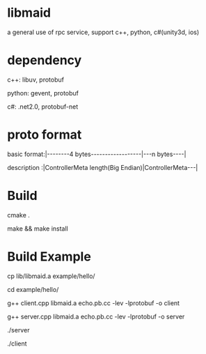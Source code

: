 libmaid
=======

a general use of rpc service, support c++, python, c#(unity3d, ios)

dependency
=======

c++: libuv, protobuf

python: gevent, protobuf

c#: .net2.0, protobuf-net

proto format
======

basic format:|--------4 bytes------------------|---n bytes----|

description :|ControllerMeta length(Big Endian)|ControllerMeta---|


Build
=======

cmake .

make && make install

Build Example
=======

cp lib/libmaid.a example/hello/

cd example/hello/

g++ client.cpp libmaid.a echo.pb.cc -lev -lprotobuf -o client

g++ server.cpp libmaid.a echo.pb.cc -lev -lprotobuf -o server

./server

./client
